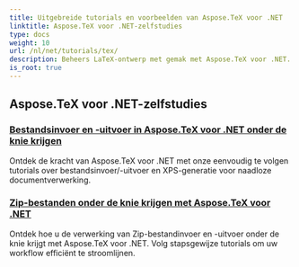```yaml
---
title: Uitgebreide tutorials en voorbeelden van Aspose.TeX voor .NET
linktitle: Aspose.TeX voor .NET-zelfstudies
type: docs
weight: 10
url: /nl/net/tutorials/tex/
description: Beheers LaTeX-ontwerp met gemak met Aspose.TeX voor .NET. Download voor naadloze integratie en ontdek geavanceerde opmaak, bestandsverwerking, licenties en meer.
is_root: true
---
```


## Aspose.TeX voor .NET-zelfstudies
### [Bestandsinvoer en -uitvoer in Aspose.TeX voor .NET onder de knie krijgen](./file-input-and-output/)
Ontdek de kracht van Aspose.TeX voor .NET met onze eenvoudig te volgen tutorials over bestandsinvoer/-uitvoer en XPS-generatie voor naadloze documentverwerking.
### [Zip-bestanden onder de knie krijgen met Aspose.TeX voor .NET](./mastering-zip-file-io/)
Ontdek hoe u de verwerking van Zip-bestandinvoer en -uitvoer onder de knie krijgt met Aspose.TeX voor .NET. Volg stapsgewijze tutorials om uw workflow efficiënt te stroomlijnen.